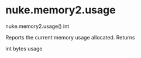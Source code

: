 # nuke.memory2.usage
nuke.memory2.usage()  int

Reports the current memory usage allocated.
Returns

int bytes usage
